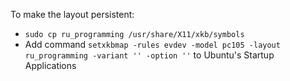 To make the layout persistent:
* `sudo cp ru_programming /usr/share/X11/xkb/symbols`
* Add command `setxkbmap -rules evdev -model pc105 -layout ru_programming -variant '' -option ''` to Ubuntu's Startup Applications